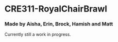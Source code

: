 # CRE311-RoyalChairBrawl
### Made by Aisha, Erin, Brock, Hamish and Matt
Currently still a work in progress.
